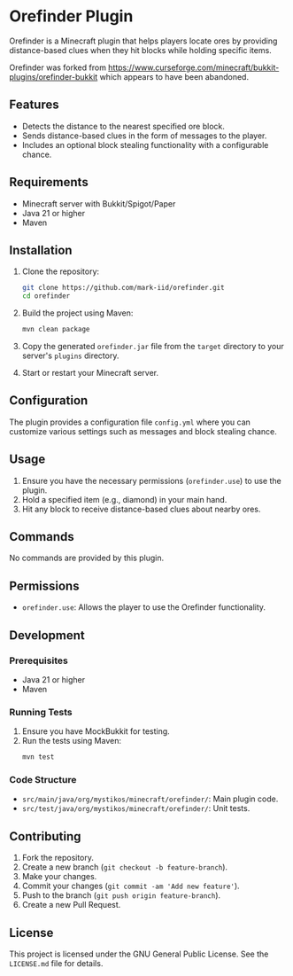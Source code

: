 # Orefinder Plugin

Orefinder is a Minecraft plugin that helps players locate ores by providing distance-based clues when they hit blocks while holding specific items.

Orefinder was forked from https://www.curseforge.com/minecraft/bukkit-plugins/orefinder-bukkit which appears to have been abandoned.

## Features

- Detects the distance to the nearest specified ore block.
- Sends distance-based clues in the form of messages to the player.
- Includes an optional block stealing functionality with a configurable chance.

## Requirements

- Minecraft server with Bukkit/Spigot/Paper
- Java 21 or higher
- Maven

## Installation

1. Clone the repository:
    ```sh
    git clone https://github.com/mark-iid/orefinder.git
    cd orefinder
    ```

2. Build the project using Maven:
    ```sh
    mvn clean package
    ```

3. Copy the generated `orefinder.jar` file from the `target` directory to your server's `plugins` directory.

4. Start or restart your Minecraft server.

## Configuration

The plugin provides a configuration file `config.yml` where you can customize various settings such as messages and block stealing chance.

## Usage

1. Ensure you have the necessary permissions (`orefinder.use`) to use the plugin.
2. Hold a specified item (e.g., diamond) in your main hand.
3. Hit any block to receive distance-based clues about nearby ores.

## Commands

No commands are provided by this plugin.

## Permissions

- `orefinder.use`: Allows the player to use the Orefinder functionality.

## Development

### Prerequisites

- Java 21 or higher
- Maven

### Running Tests

1. Ensure you have MockBukkit for testing.
2. Run the tests using Maven:
    ```sh
    mvn test
    ```

### Code Structure

- `src/main/java/org/mystikos/minecraft/orefinder/`: Main plugin code.
- `src/test/java/org/mystikos/minecraft/orefinder/`: Unit tests.

## Contributing

1. Fork the repository.
2. Create a new branch (`git checkout -b feature-branch`).
3. Make your changes.
4. Commit your changes (`git commit -am 'Add new feature'`).
5. Push to the branch (`git push origin feature-branch`).
6. Create a new Pull Request.

## License

This project is licensed under the GNU General Public License. See the `LICENSE.md` file for details.